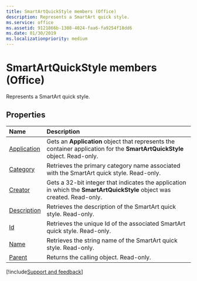 ```yaml
---
title: SmartArtQuickStyle members (Office)
description: Represents a SmartArt quick style.
ms.service: office
ms.assetid: 9121866b-1308-4024-faa6-fa9254f18dd6
ms.date: 01/30/2019
ms.localizationpriority: medium
---
```



# SmartArtQuickStyle members (Office)

Represents a SmartArt quick style.


## Properties

|Name|Description|
|:-----|:-----|
|[Application](../../Office.SmartArtQuickStyle.Application.md)|Gets an **Application** object that represents the container application for the **SmartArtQuickStyle** object. Read-only.|
|[Category](../../Office.SmartArtQuickStyle.Category.md)|Retrieves the primary category name associated with the SmartArt quick style. Read-only.|
|[Creator](../../Office.SmartArtQuickStyle.Creator.md)|Gets a 32-bit integer that indicates the application in which the **SmartArtQuickStyle** object was created. Read-only.|
|[Description](../../Office.SmartArtQuickStyle.Description.md)|Retrieves the description of the SmartArt quick style. Read-only.|
|[Id](../../Office.SmartArtQuickStyle.Id.md)|Retrieves the unique Id of the associated SmartArt quick style. Read-only.|
|[Name](../../Office.SmartArtQuickStyle.Name.md)|Retrieves the string name of the SmartArt quick style. Read-only.|
|[Parent](../../Office.SmartArtQuickStyle.Parent.md)|Returns the calling object. Read-only.|

[!include[Support and feedback](~/includes/feedback-boilerplate.md)]